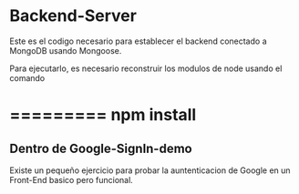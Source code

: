 # Backend-Server

Este es el codigo necesario para establecer el backend conectado
a MongoDB usando Mongoose.

Para ejecutarlo, es necesario reconstruir los modulos
de node usando el comando

=========
npm install
=========

## Dentro de Google-SignIn-demo
Existe un pequeño ejercicio para probar la
 auntenticacion de Google en un Front-End basico pero
 funcional.